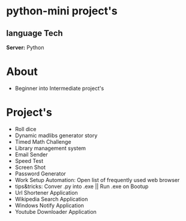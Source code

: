# **python-mini project's**


## language Tech

**Server:** Python

# About
- Beginner into Intermediate project's

# Project's 
- Roll dice
- Dynamic madlibs generator story
- Timed Math Challenge 
- Library management system
- Email Sender
- Speed Test
- Screen Shot
- Password Generator
- Work Setup Automation: Open list of frequently used web browser 
- tips&tricks: Conver .py into .exe || Run .exe on Bootup
- Url Shortener Application
- Wikipedia Search Application
- Windows Notify Application
- Youtube Downloader Application


